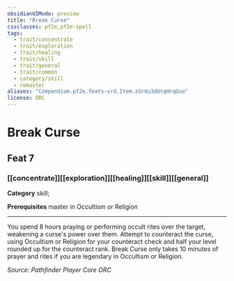 ```yaml
---
obsidianUIMode: preview
title: "Break Curse"
cssclasses: pf2e,pf2e-spell
tags:
  - trait/concentrate
  - trait/exploration
  - trait/healing
  - trait/skill
  - trait/general
  - trait/common
  - category/skill
  - remaster
aliases: "Compendium.pf2e.feats-srd.Item.zGrUu3dUtqHrqGuo"
license: ORC
---
```

# Break Curse
## Feat 7
### [[concentrate]][[exploration]][[healing]][[skill]][[general]]

**Category** skill; 



**Prerequisites** master in Occultism or Religion
* * *
You spend 8 hours praying or performing occult rites over the target, weakening a curse's power over them. Attempt to counteract the curse, using Occultism or Religion for your counteract check and half your level rounded up for the counteract rank. Break Curse only takes 10 minutes of prayer and rites if you are legendary in Occultism or Religion.

*Source: Pathfinder Player Core*
*ORC*